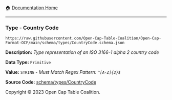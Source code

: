 :house: [Documentation Home](../../../README.md)

---

### Type - Country Code

`https://raw.githubusercontent.com/Open-Cap-Table-Coalition/Open-Cap-Format-OCF/main/schema/types/CountryCode.schema.json`

**Description:** _Type representation of an ISO 3166-1 alpha 2 country code_

**Data Type:** `Primitive`

**Value:** `STRING` - _Must Match Regex Pattern: `^[A-Z]{2}$`_

**Source Code:** [schema/types/CountryCode](../../../../schema/types/CountryCode.schema.json)

Copyright © 2023 Open Cap Table Coalition.
